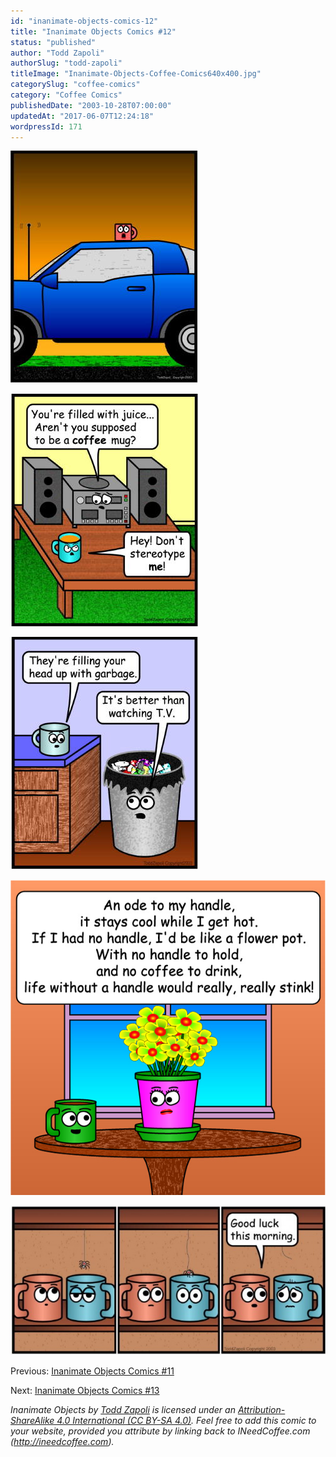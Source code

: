 ```yaml
---
id: "inanimate-objects-comics-12"
title: "Inanimate Objects Comics #12"
status: "published"
author: "Todd Zapoli"
authorSlug: "todd-zapoli"
titleImage: "Inanimate-Objects-Coffee-Comics640x400.jpg"
categorySlug: "coffee-comics"
category: "Coffee Comics"
publishedDate: "2003-10-28T07:00:00"
updatedAt: "2017-06-07T12:24:18"
wordpressId: 171
---
```


![oh no](comic-oh-no1.jpg)

![comic stereotype](comic-sterotype.jpg)

![comic watching tv](comic-watching-tv.jpg)

![Ode to Handle](16Handle.jpg)

[![comic sunday](comic-sunday-650x308.jpg)](/wp-content/uploads/2003/10/comic-sunday.jpg)

Previous: [Inanimate Objects Comics #11](/inanimate-objects-comics-11/)

Next: [Inanimate Objects Comics #13](/inanimate-objects-comics-13/)

*Inanimate Objects by [Todd Zapoli](/) is licensed under an [Attribution-ShareAlike 4.0 International (CC BY-SA 4.0)](https://creativecommons.org/licenses/by-sa/4.0/). Feel free to add this comic to your website, provided you attribute by linking back to INeedCoffee.com (http://ineedcoffee.com).*
